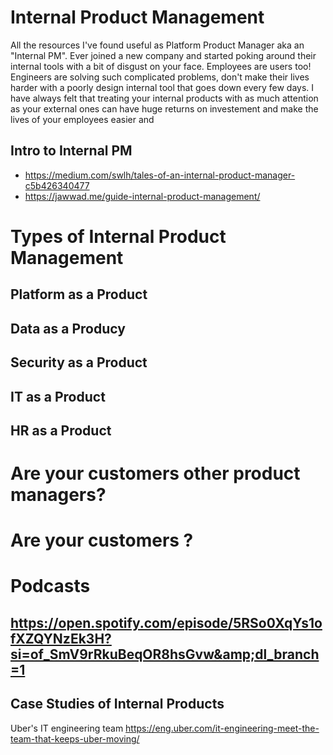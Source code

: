 # Internal Product Management
All the resources I've found useful as Platform Product Manager aka an "Internal PM". Ever joined a new company and started poking around their internal tools with a bit of disgust on your face. Employees are users too! Engineers are solving such complicated problems, don't make their lives harder with a poorly design internal tool that goes down every few days. I have always felt that treating your internal products with as much attention as your external ones can have huge returns on investement and make the lives of your employees easier and 

## Intro to Internal PM
- https://medium.com/swlh/tales-of-an-internal-product-manager-c5b426340477
- https://jawwad.me/guide-internal-product-management/

# Types of Internal Product Management 
## Platform as a Product
## Data as a Producy 
## Security as a Product 
## IT as a Product 
## HR as a Product 


# Are your customers other product managers?

# Are your customers  ?




# Podcasts 
https://open.spotify.com/episode/5RSo0XqYs1ofXZQYNzEk3H?si=of_SmV9rRkuBeqOR8hsGvw&amp;dl_branch=1
- 

## Case Studies of Internal Products 
Uber's IT engineering team <https://eng.uber.com/it-engineering-meet-the-team-that-keeps-uber-moving/> 
